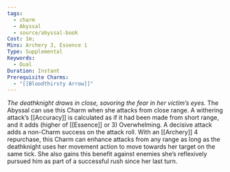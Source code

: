 ```yaml
---
tags:
  - charm
  - Abyssal
  - source/abyssal-book
Cost: 1m; 
Mins: Archery 3, Essence 1
Type: Supplemental
Keywords:
  - Dual
Duration: Instant
Prerequisite Charms:
  - "[[Bloodthirsty Arrow]]"
---
```

*The deathknight draws in close, savoring the fear in her victim’s eyes.*
The Abyssal can use this Charm when she attacks from close range. A withering attack’s [[Accuracy]] is calculated as if it had been made from short range, and it adds (higher of [[Essence]] or 3) Overwhelming. A decisive attack adds a non-Charm success on the attack roll.
With an [[Archery]] 4 repurchase, this Charm can enhance attacks from any range as long as the deathknight uses her movement action to move towards her target on the same tick. She also gains this benefit against enemies she’s reflexively pursued him as part of a successful rush since her last turn.